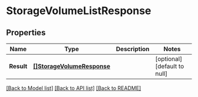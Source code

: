 # StorageVolumeListResponse

## Properties
Name | Type | Description | Notes
------------ | ------------- | ------------- | -------------
**Result** | [**[]StorageVolumeResponse**](StorageVolume-response.md) |  | [optional] [default to null]

[[Back to Model list]](../README.md#documentation-for-models) [[Back to API list]](../README.md#documentation-for-api-endpoints) [[Back to README]](../README.md)


